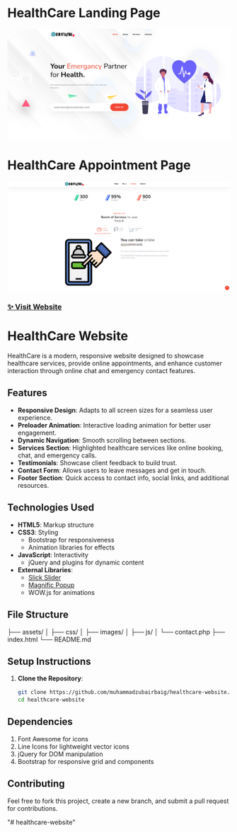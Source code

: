 # HealthCare Landing Page

![HealthCare Landing Page](assets/images/main-section.png)

# HealthCare Appointment Page

![HealthCare Appointment Page](assets/images/appointment.png)


### [✨ Visit Website](https://onlinehealthservices.netlify.app/)

# HealthCare Website

HealthCare is a modern, responsive website designed to showcase healthcare services, provide online appointments, and enhance customer interaction through online chat and emergency contact features.

## Features

- **Responsive Design**: Adapts to all screen sizes for a seamless user experience.
- **Preloader Animation**: Interactive loading animation for better user engagement.
- **Dynamic Navigation**: Smooth scrolling between sections.
- **Services Section**: Highlighted healthcare services like online booking, chat, and emergency calls.
- **Testimonials**: Showcase client feedback to build trust.
- **Contact Form**: Allows users to leave messages and get in touch.
- **Footer Section**: Quick access to contact info, social links, and additional resources.

## Technologies Used

- **HTML5**: Markup structure
- **CSS3**: Styling
  - Bootstrap for responsiveness
  - Animation libraries for effects
- **JavaScript**: Interactivity
  - jQuery and plugins for dynamic content
- **External Libraries**:
  - [Slick Slider](https://kenwheeler.github.io/slick/)
  - [Magnific Popup](https://dimsemenov.com/plugins/magnific-popup/)
  - WOW.js for animations

## File Structure
├── assets/ │ ├── css/ │ ├── images/ │ ├── js/ │ └── contact.php ├── index.html └── README.md


## Setup Instructions

1. **Clone the Repository**:
   ```bash
   git clone https://github.com/muhammadzubairbaig/healthcare-website.git
   cd healthcare-website


## Dependencies

1. Font Awesome for icons
2. Line Icons for lightweight vector icons
3. jQuery for DOM manipulation
4. Bootstrap for responsive grid and components

## Contributing
Feel free to fork this project, create a new branch, and submit a pull request for contributions.


"# healthcare-website" 

